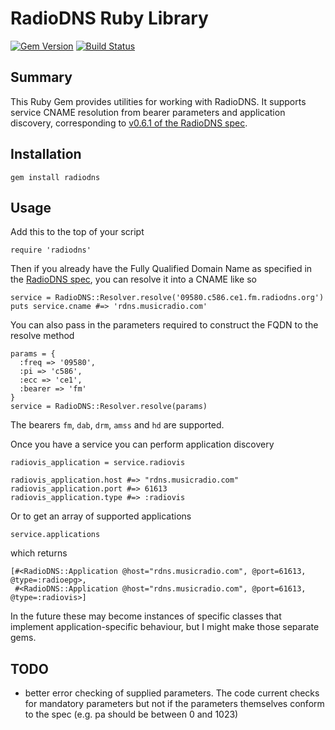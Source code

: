 # RadioDNS Ruby Library

[![Gem Version](https://badge.fury.io/rb/radiodns.svg)](http://rubygems.org/gems/radiodns) [![Build Status](https://travis-ci.org/bbc/radiodns-ruby.svg?branch=master)](https://travis-ci.org/bbc/radiodns-ruby)

## Summary

This Ruby Gem provides utilities for working with RadioDNS. It supports service CNAME resolution from bearer parameters and application discovery, corresponding to [v0.6.1 of the RadioDNS spec](http://radiodns.org/wp-content/uploads/2009/03/rdns011.pdf).

## Installation

    gem install radiodns

## Usage

Add this to the top of your script

    require 'radiodns'

Then if you already have the Fully Qualified Domain Name as specified
in the [RadioDNS spec](http://radiodns.org/wp-content/uploads/2009/03/rdns011.pdf), you
can resolve it into a CNAME like so

    service = RadioDNS::Resolver.resolve('09580.c586.ce1.fm.radiodns.org')
    puts service.cname #=> 'rdns.musicradio.com'

You can also pass in the parameters required to construct the FQDN to
the resolve method

    params = {
      :freq => '09580',
      :pi => 'c586',
      :ecc => 'ce1',
      :bearer => 'fm'
    }
    service = RadioDNS::Resolver.resolve(params)

The bearers `fm`, `dab`, `drm`, `amss` and `hd` are supported.

Once you have a service you can perform application discovery

    radiovis_application = service.radiovis

    radiovis_application.host #=> "rdns.musicradio.com"
    radiovis_application.port #=> 61613
    radiovis_application.type #=> :radiovis

Or to get an array of supported applications

    service.applications

which returns

    [#<RadioDNS::Application @host="rdns.musicradio.com", @port=61613, @type=:radioepg>,
     #<RadioDNS::Application @host="rdns.musicradio.com", @port=61613, @type=:radiovis>]

In the future these may become instances of specific classes that
implement application-specific behaviour, but I might make those
separate gems.

## TODO

 - better error checking of supplied parameters. The code current
   checks for mandatory parameters but not if the parameters
   themselves conform to the spec (e.g. pa should be between 0 and
   1023)
